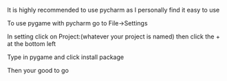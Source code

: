 It is highly recommended to use pycharm as I personally find it easy to use

To use pygame with pycharm go to File->Settings

In setting click on Project:(whatever your project is named) then click the + at the bottom left

Type in pygame and click install package

Then your good to go
